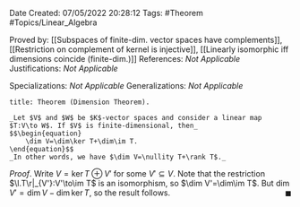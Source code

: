 <div class="topSpace"></div>

Date Created: 07/05/2022 20:28:12
Tags: #Theorem #Topics/Linear_Algebra

Proved by: [[Subspaces of finite-dim. vector spaces have complements]], [[Restriction on complement of kernel is injective]], [[Linearly isomorphic iff dimensions coincide (finite-dim.)]]
References: _Not Applicable_
Justifications: _Not Applicable_

Specializations: _Not Applicable_
Generalizations: _Not Applicable_

``` ad-Theorem
title: Theorem (Dimension Theorem).

_Let $V$ and $W$ be $K$-vector spaces and consider a linear map $T:V\to W$. If $V$ is finite-dimensional, then_
$$\begin{equation}
    \dim V=\dim\ker T+\dim\im T.
\end{equation}$$
_In other words, we have $\dim V=\nullity T+\rank T$._

```

_Proof_. Write $V=\ker T\oplus V'$ for some $V'\subseteq V$. Note that the restriction $\l.T\r|_{V'}:V'\to\im T$ is an isomorphism, so $\dim V'=\dim\im T$. But $\dim V'=\dim V-\dim\ker T$, so the result follows.<span style="float:right;">$\blacksquare$</span>
